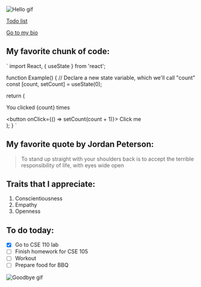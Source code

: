 ![Hello gif](https://media.tenor.com/images/acc4116372dcc4b342cb1a00ae657151/tenor.gif)

[Todo list](#To-do-today)

[Go to my bio](/bio.md)

## My favorite chunk of code:
`
import React, { useState } from 'react';

function Example() {
  // Declare a new state variable, which we'll call "count"
  const [count, setCount] = useState(0);

  return (
    <div>
      <p>You clicked {count} times</p>
      <button onClick={() => setCount(count + 1)}>
        Click me
      </button>
    </div>
  );
}
`

## My favorite quote by Jordan Peterson:
> To stand up straight with your shoulders back is to accept the terrible responsibility of life, with eyes wide open

## Traits that I appreciate:
1. Conscientiousness
2. Empathy
3. Openness 

## To do today:
- [x] Go to CSE 110 lab
- [ ] Finish homework for CSE 105
- [ ] Workout
- [ ] Prepare food for BBQ

![Goodbye gif](https://c.tenor.com/I6bSd_xNoc0AAAAM/hooray-its-weekend.gif)